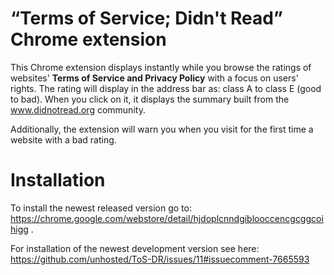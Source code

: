 “Terms of Service; Didn't Read” Chrome extension
=======
This Chrome extension displays instantly while you browse the ratings of websites' **Terms of Service and Privacy Policy** with a focus on users' rights. The rating will display in the address bar as: class A to class E (good to bad). When you click on it, it displays the summary built from the www.didnotread.org community.


Additionally, the extension will warn you when you visit for the first time a website with a bad rating.

Installation
========
To install the newest released version go to: https://chrome.google.com/webstore/detail/hjdoplcnndgiblooccencgcggcoihigg .

For installation of the newest development version see here: https://github.com/unhosted/ToS-DR/issues/11#issuecomment-7665593
